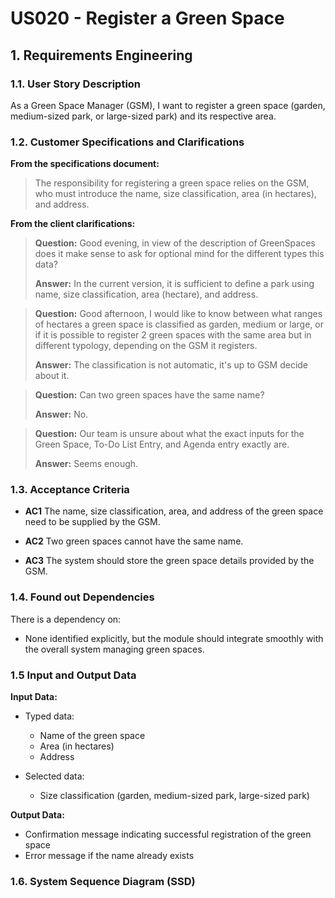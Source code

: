 # US020 - Register a Green Space

## 1. Requirements Engineering

### 1.1. User Story Description

As a Green Space Manager (GSM), I want to register a green space (garden, medium-sized park, or large-sized park) and its respective area.

### 1.2. Customer Specifications and Clarifications 

**From the specifications document:**

> The responsibility for registering a green space relies on the GSM, who must introduce the name, size classification, area (in hectares), and address.

**From the client clarifications:**

> **Question:** Good evening, in view of the description of GreenSpaces does it make sense to ask for optional mind for the different types this data?
>
> **Answer:** In the current version, it is sufficient to define a park using name, size classification, area (hectare), and address.

> **Question:** Good afternoon, I would like to know between what ranges of hectares a green space is classified as garden, medium or large, or if it is possible to register 2 green spaces with the same area but in different typology, depending on the GSM it registers.
>
> **Answer:** The classification is not automatic, it's up to GSM decide about it.

> **Question:** Can two green spaces have the same name?
>
> **Answer:** No.

> **Question:** Our team is unsure about what the exact inputs for the Green Space, To-Do List Entry, and Agenda entry exactly are.
>
> **Answer:** Seems enough.

### 1.3. Acceptance Criteria

* **AC1** The name, size classification, area, and address of the green space need to be supplied by the GSM.

* **AC2** Two green spaces cannot have the same name.

* **AC3** The system should store the green space details provided by the GSM.

### 1.4. Found out Dependencies

There is a dependency on:

* None identified explicitly, but the module should integrate smoothly with the overall system managing green spaces.

### 1.5 Input and Output Data

**Input Data:**

* Typed data:
  - Name of the green space
  - Area (in hectares)
  - Address

* Selected data:
   - Size classification (garden, medium-sized park, large-sized park)

**Output Data:**

* Confirmation message indicating successful registration of the green space
* Error message if the name already exists

### 1.6. System Sequence Diagram (SSD)

